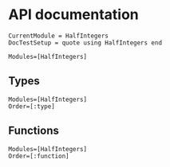 # API documentation

```@meta
CurrentModule = HalfIntegers
DocTestSetup = quote using HalfIntegers end
```

```@index
Modules=[HalfIntegers]
```

## Types

```@autodocs
Modules=[HalfIntegers]
Order=[:type]
```

## Functions

```@autodocs
Modules=[HalfIntegers]
Order=[:function]
```
